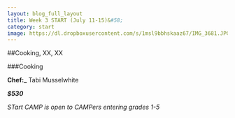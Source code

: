 ```yaml
---
layout: blog_full_layout
title: Week 3 START (July 11-15)&#58; 
category: start
image: https://dl.dropboxusercontent.com/s/1msl9bbhskaaz67/IMG_3681.JPG?dl=0
---
```


##Cooking, XX, XX


###Cooking
	

**Chef:_** Tabi Musselwhite



**_$530_**

*STart CAMP is open to CAMPers entering grades 1-5*
